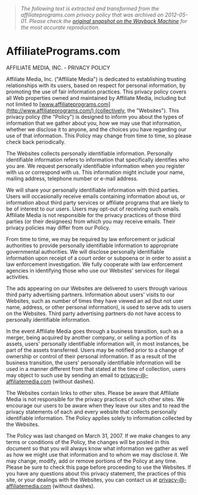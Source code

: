 > *The following text is extracted and transformed from the affiliateprograms.com privacy policy that was archived on 2012-05-01. Please check the [original snapshot on the Wayback Machine](https://web.archive.org/web/20120501161833id_/http%3A//www.affiliateprograms.com/PrivacyPolicy.php) for the most accurate reproduction.*

# AffiliatePrograms.com

AFFILIATE MEDIA, INC. - PRIVACY POLICY

Affiliate Media, Inc. ("Affiliate Media") is dedicated to establishing trusting relationships with its users, based on respect for personal information, by promoting the use of fair information practices. This privacy policy covers all Web properties owned and maintained by Affiliate Media, including but not limited to [www.affiliateprograms.com](http://www.affiliateprograms.com/) (collectively, the "Websites"). This privacy policy (the "Policy") is designed to inform you about the types of information that we gather about you, how we may use that information, whether we disclose it to anyone, and the choices you have regarding our use of that information. This Policy may change from time to time, so please check back periodically.

The Websites collects personally identifiable information. Personally identifiable information refers to information that specifically identifies who you are. We request personally identifiable information when you register with us or correspond with us. This information might include your name, mailing address, telephone number or e-mail address.

We will share your personally identifiable information with third parties. Users will occasionally receive emails containing information about us, or information about third party services or affiliate programs that are likely to be of interest to our users. Users may opt-out of receiving such emails. Affiliate Media is not responsible for the privacy practices of those third parties (or their designees) from which you may receive emails. Their privacy policies may differ from our Policy.

From time to time, we may be required by law enforcement or judicial authorities to provide personally identifiable information to appropriate governmental authorities. We will disclose personally identifiable information upon receipt of a court order or subpoena or in order to assist a law enforcement investigation. We fully cooperate with law enforcement agencies in identifying those who use our Websites' services for illegal activities.

The ads appearing on our Websites are delivered to users through various third party advertising partners. Information about users' visits to our Websites, such as number of times they have viewed an ad (but not user name, address, or other personal information), is used to serve ads to users on the Websites. Third party advertising partners do not have access to personally identifiable information.

In the event Affiliate Media goes through a business transition, such as a merger, being acquired by another company, or selling a portion of its assets, users' personally identifiable information will, in most instances, be part of the assets transferred. Users may be notified prior to a change of ownership or control of their personal information. If as a result of the business transition, the users' personally identifiable information will be used in a manner different from that stated at the time of collection, users may object to such use by sending an email to [privacy-@-affiliatemedia.com](mailto:privacy@affiliateprograms.com) (without dashes).

The Websites contain links to other sites. Please be aware that Affiliate Media is not responsible for the privacy practices of such other sites. We encourage our users to be aware when they leave our sites and to read the privacy statements of each and every website that collects personally identifiable information. The Policy applies solely to information collected by the Websites.

The Policy was last changed on March 31, 2007. If we make changes to any terms or conditions of the Policy, the changes will be posted in this document so that you will always know what information we gather as well as how we might use that information and to whom we may disclose it. We may change, modify, add or remove portions of the Policy at any time. Please be sure to check this page before proceeding to use the Websites. If you have any questions about this privacy statement, the practices of this site, or your dealings with the Websites, you can contact us at [privacy-@-affiliatemedia.com](mailto:privacy@affiliateprograms.com) (without dashes).

